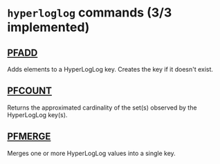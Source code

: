 # `hyperloglog` commands (3/3 implemented)

## [PFADD](https://redis.io/commands/pfadd/)

Adds elements to a HyperLogLog key. Creates the key if it doesn't exist.

## [PFCOUNT](https://redis.io/commands/pfcount/)

Returns the approximated cardinality of the set(s) observed by the HyperLogLog key(s).

## [PFMERGE](https://redis.io/commands/pfmerge/)

Merges one or more HyperLogLog values into a single key.



